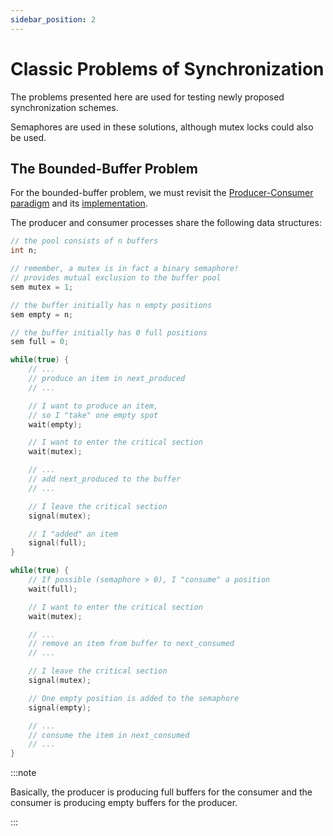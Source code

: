 ```yaml
---
sidebar_position: 2
---
```


# Classic Problems of Synchronization

The problems presented here are used for testing newly proposed synchronization schemes.

Semaphores are used in these solutions, although mutex locks could also be used.

## The Bounded-Buffer Problem

For the bounded-buffer problem, we must revisit the [Producer-Consumer paradigm](https://sirbuig.github.io/operating-systems/week-6/background) and its [implementation](https://sirbuig.github.io/operating-systems/week-6/problems/producer-consumer).

The producer and consumer processes share the following data structures:

```c
// the pool consists of n buffers
int n;

// remember, a mutex is in fact a binary semaphore!
// provides mutual exclusion to the buffer pool
sem mutex = 1;

// the buffer initially has n empty positions
sem empty = n;

// the buffer initially has 0 full positions
sem full = 0;
```

```c title="producer process"
while(true) {
    // ...
    // produce an item in next_produced
    // ...

    // I want to produce an item,
    // so I "take" one empty spot
    wait(empty);

    // I want to enter the critical section
    wait(mutex);

    // ...
    // add next_produced to the buffer
    // ...

    // I leave the critical section
    signal(mutex);

    // I "added" an item
    signal(full);
}
```

```c title="consumer process"
while(true) {
    // If possible (semaphore > 0), I "consume" a position
    wait(full);

    // I want to enter the critical section
    wait(mutex);

    // ...
    // remove an item from buffer to next_consumed
    // ...

    // I leave the critical section
    signal(mutex);

    // One empty position is added to the semaphore
    signal(empty);

    // ...
    // consume the item in next_consumed
    // ...
}
```

:::note

Basically, the producer is producing full buffers for the consumer and the consumer is producing empty buffers for the producer.

:::
